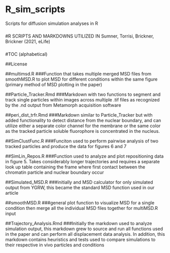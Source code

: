 # R_sim_scripts
Scripts for diffusion simulation analyses in R

###
#R SCRIPTS AND MARKDOWNS UTILIZED IN Sumner, Torrisi, Brickner, Brickner (2021, eLife)
###

#TOC (alphabetical)

##License

##multimsd.R
###Function that takes multiple merged MSD files from smoothMSD.R to plot MSD for different conditions within the same figure (primary method of MSD plotting in the paper)

##Particle_Tracker.Rmd
###Markdown with two functions to segment and track single particles within images across multiple .tif files as recognized by the .nd output from Metamorph acquisition software

##peri_dist_trfr.Rmd
###Markdown similar to Particle_Tracker but with added functionality to detect distance from the nuclear boundary, and can utilize either a separate color channel for the membrane or the same color as the tracked particle soluble fluorophore is concentrated in the nucleus.

##SimClustFunc.R
###Funciton used to perform pairwise analysis of two tracked particles and produce the data for figures 6 and 7

##SimLin_Repos.R
###Function used to analyze and plot repositioning data in figure 5. Takes considerably longer trajectories and requires a separate look up table containing the frame where first contact between the chromatin particle and nuclear boundary occur

##Simulated_MSD.R
###initially and MSD calculator for only simulated output from YGRW, this became the standard MSD function used in our article

##smoothMSD.R
###general plot function to visualize MSD for a single condition then merge all the individual MSD files together for multiMSD.R input

##Trajectory_Analysis.Rmd
###Initially the markdown used to analyze simulation output, this markdown grew to source and run all functions used in the paper and can perform all displacement data analysis. In addition, this markdown contains heuristics and tests used to compare simulations to their respective in vivo particles and  conditions




